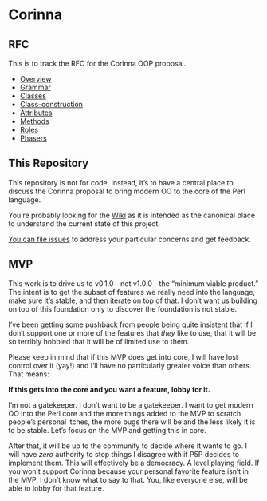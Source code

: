 # Corinna

## RFC

This is to track the RFC for the Corinna OOP proposal.

* [Overview](rfc/overview.md)
* [Grammar](rfc/grammar.md)
* [Classes](rfc/classes.md)
* [Class-construction](rfc/class-construction.md)
* [Attributes](rfc/attributes.md)
* [Methods](rfc/methods.md)
* [Roles](rfc/roles.md)
* [Phasers](rfc/phasers.md)

## This Repository

This repository is not for code. Instead, it’s to have a central place to
discuss the Corinna proposal to bring modern OO to the core of the Perl
language. 

You’re probably looking for the [Wiki](https://github.com/Ovid/Cor/wiki) as it
is intended as the canonical place to understand the current state of this
project.

[You can file issues](https://github.com/Ovid/Cor/issues) to address your
particular concerns and get feedback.

## MVP

This work is to drive us to v0.1.0—not v1.0.0—the “minimum viable product.” The
intent is to get the subset of features we really need into the language, make
sure it’s stable, and then iterate on top of that. I don’t want us building on
top of this foundation only to discover the foundation is not stable.

I’ve been getting some pushback from people being quite insistent that if I
don‘t support one or more of the features that _they_ like to use, that it will
be so terribly hobbled that it will be of limited use to them.

Please keep in mind that if this MVP does get into core, I will have lost
control over it (yay!) and I’ll have no particularly greater voice than others.
That means:

**If this gets into the core and you want a feature, lobby for it.**

I’m not a gatekeeper. I don’t want to be a gatekeeper. I want to get modern OO
into the Perl core and the more things added to the MVP to scratch people’s
personal itches, the more bugs there will be and the less likely it is to be
stable. Let’s focus on the MVP and getting this in core.

After that, it will be up to the community to decide where it wants to go. I
will have _zero_ authority to stop things I disagree with if P5P decides to
implement them. This will effectively be a democracy. A level playing field.
If you won’t support Corinna because your personal favorite feature isn’t in
the MVP, I don’t know what to say to that. You, like everyone else, will be
able to lobby for that feature.
